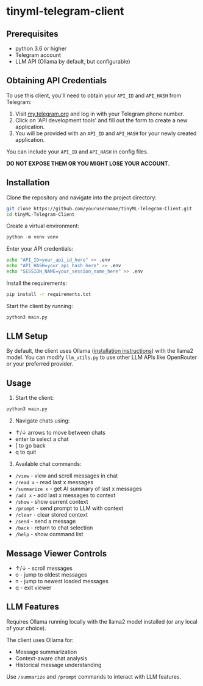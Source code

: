 # tinyml-telegram-client

## Prerequisites 

- python 3.6 or higher
- Telegram account
- LLM API (Ollama by default, but configurable)

## Obtaining API Credentials

To use this client, you'll need to obtain your `API_ID` and `API_HASH` from Telegram:
1. Visit [my.telegram.org](https://my.telegram.org) and log in with your Telegram phone number.
2. Click on 'API development tools' and fill out the form to create a new application.
3. You will be provided with an `API_ID` and `API_HASH` for your newly created application.

You can include your `API_ID` and `API_HASH` in config files. 

**DO NOT EXPOSE THEM OR YOU MIGHT LOSE YOUR ACCOUNT**.

## Installation

Clone the repository and navigate into the project directory:

```bash
git clone https://github.com/yourusername/tinyML-Telegram-Client.git
cd tinyML-Telegram-Client
```
Create a virtual environment:
```python
python -m venv venv
```

Enter your API credentials:
```bash
echo "API_ID=your_api_id_here" >> .env
echo "API_HASH=your_api_hash_here" >> .env
echo "SESSION_NAME=your_session_name_here" >> .env
```

Install the requirements:
```bash
pip install -r requirements.txt
```

Start the client by running:
```bash
python3 main.py
```
## LLM Setup

By default, the client uses Ollama ([installation instructions](https://github.com/ollama/ollama#installation)) with the llama2 model. You can modify `llm_utils.py` to use other LLM APIs like OpenRouter or your preferred provider.


## Usage

1. Start the client:
```bash
python3 main.py
```

2. Navigate chats using:
- ↑/↓ arrows to move between chats
- enter to select a chat
- [ to go back
- q to quit

3. Available chat commands:
- `/view` - view and scroll messages in chat
- `/read x` - read last x messages
- `/summarize x` - get AI summary of last x messages
- `/add x` - add last x messages to context
- `/show` - show current context
- `/prompt` - send prompt to LLM with context
- `/clear` - clear stored context
- `/send` - send a message
- `/back` - return to chat selection
- `/help` - show command list

## Message Viewer Controls
- ↑/↓ - scroll messages
- o - jump to oldest messages
- n - jump to newest loaded messages
- q - exit viewer

## LLM Features
Requires Ollama running locally with the llama2 model installed (or any local of your choice). 

The client uses Ollama for:
- Message summarization
- Context-aware chat analysis
- Historical message understanding

Use `/summarize` and `/prompt` commands to interact with LLM features.